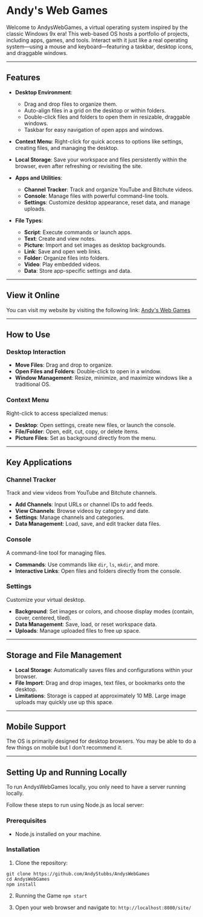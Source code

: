 # Andy's Web Games

Welcome to AndysWebGames, a virtual operating system inspired by the classic Windows 9x era! This web-based OS hosts a portfolio of projects, including apps, games, and tools. Interact with it just like a real operating system—using a mouse and keyboard—featuring a taskbar, desktop icons, and draggable windows.

---

## Features

- **Desktop Environment**: 
	- Drag and drop files to organize them.
	- Auto-align files in a grid on the desktop or within folders.
	- Double-click files and folders to open them in resizable, draggable windows.
	- Taskbar for easy navigation of open apps and windows.

- **Context Menu**: Right-click for quick access to options like settings, creating files, and managing the desktop.

- **Local Storage**: Save your workspace and files persistently within the browser, even after refreshing or revisiting the site.

- **Apps and Utilities**:
	- **Channel Tracker**: Track and organize YouTube and Bitchute videos.
	- **Console**: Manage files with powerful command-line tools.
	- **Settings**: Customize desktop appearance, reset data, and manage uploads.

- **File Types**:
	- **Script**: Execute commands or launch apps.
	- **Text**: Create and view notes.
	- **Picture**: Import and set images as desktop backgrounds.
	- **Link**: Save and open web links.
	- **Folder**: Organize files into folders.
	- **Video**: Play embedded videos.
	- **Data**: Store app-specific settings and data.

---

## View it Online
You can visit my website by visiting the following link:
[Andy's Web Games](https://www.andyswebgames.com)

---

## How to Use

### Desktop Interaction
- **Move Files**: Drag and drop to organize.
- **Open Files and Folders**: Double-click to open in a window.
- **Window Management**: Resize, minimize, and maximize windows like a traditional OS.

### Context Menu
Right-click to access specialized menus:
- **Desktop**: Open settings, create new files, or launch the console.
- **File/Folder**: Open, edit, cut, copy, or delete items.
- **Picture Files**: Set as background directly from the menu.

---

## Key Applications

### Channel Tracker
Track and view videos from YouTube and Bitchute channels.
- **Add Channels**: Input URLs or channel IDs to add feeds.
- **View Channels**: Browse videos by category and date.
- **Settings**: Manage channels and categories.
- **Data Management**: Load, save, and edit tracker data files.

### Console
A command-line tool for managing files.
- **Commands**: Use commands like `dir`, `ls`, `mkdir`, and more.
- **Interactive Links**: Open files and folders directly from the console.

### Settings
Customize your virtual desktop.
- **Background**: Set images or colors, and choose display modes (contain, cover, centered, tiled).
- **Data Management**: Save, load, or reset workspace data.
- **Uploads**: Manage uploaded files to free up space.

---

## Storage and File Management

- **Local Storage**: Automatically saves files and configurations within your browser.
- **File Import**: Drag and drop images, text files, or bookmarks onto the desktop.
- **Limitations**: Storage is capped at approximately 10 MB. Large image uploads may quickly use up this space.

---

## Mobile Support

The OS is primarily designed for desktop browsers. You may be able to do a few things on mobile but
I don't recommend it.

---

## Setting Up and Running Locally

To run AndysWebGames locally, you only need to have a server running locally.

Follow these steps to run using Node.js as local server:

### Prerequisites
- Node.js installed on your machine.

### Installation
1. Clone the repository:
```
git clone https://github.com/AndyStubbs/AndysWebGames
cd AndysWebGames
npm install
```

2. Running the Game
```npm start```

3. Open your web browser and navigate to:
```http://localhost:8080/site/```